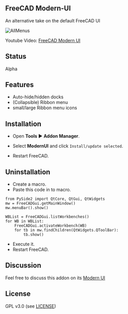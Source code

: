 ## FreeCAD Modern-UI
An alternative take on the default FreeCAD UI

![AllMenus](https://user-images.githubusercontent.com/3831435/79070457-b0433580-7cde-11ea-834b-18b5560d7dfa.png)

Youtube Video: [FreeCAD Modern UI](http://www.youtube.com/watch?v=7ruU8Fnd07M)


## Status
Alpha

## Features
* Auto-hide/hidden docks
* (Collapsible) Ribbon menu
* small/large Ribbon menu icons 

## Installation
* Open **Tools** :arrow_forward: **Addon Manager**.
* Select **ModernUI** and click `Install/update selected`.  

* Restart FreeCAD.

## Uninstallation
* Create a macro.
* Paste this code in to macro.
```
from PySide2 import QtCore, QtGui, QtWidgets
mw = FreeCADGui.getMainWindow()
mw.menuBar().show()

WBList = FreeCADGui.listWorkbenches()
for WB in WBList:
    FreeCADGui.activateWorkbench(WB)
    for tb in mw.findChildren(QtWidgets.QToolBar):
        tb.show()
```
* Execute it.
* Restart FreeCAD.

## Discussion
Feel free to discuss this addon on its [Modern UI](https://forum.freecadweb.org/viewtopic.php?f=34&t=44937)

## License
GPL v3.0 (see [LICENSE](LICENSE))
